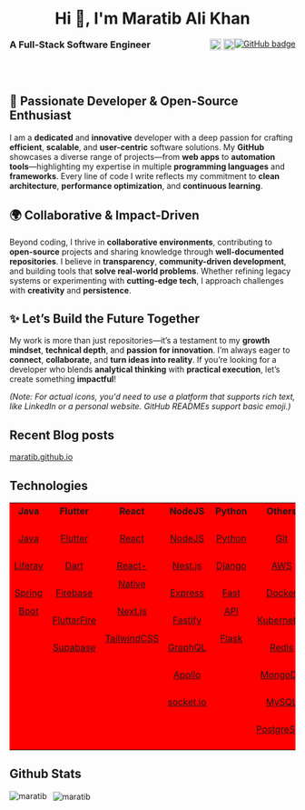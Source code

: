 <h1 align="center">
Hi 👋, I'm Maratib Ali Khan
</h1>

<p>
<h3 style="margin: 0; display: inline-block">A Full-Stack Software Engineer</h3>

<div style="display: inline-block; float: right">

<img src="https://komarev.com/ghpvc/?username=maratib" alt="maratib" height="20" style="display: inline-block"/>
<a href="https://www.linkedin.com/in/maratibali" rel="nofollow noreferrer" style="display: inline-block">
    <img src="https://i.sstatic.net/gVE0j.png" alt="linkedin" width="20">
  </a>

<a href="https://github.com/maratib?tab=followers"  style="float: right; display: inline-block">
    <img src="https://img.shields.io/github/followers/maratib?label=Followers&logo=GitHub&style=for-the-badge" alt="GitHub badge" />
  </a>
</div>
</p>
<br>
<br>

## 🚀 Passionate Developer & Open-Source Enthusiast

I am a **dedicated** and **innovative** developer with a deep passion for crafting **efficient**, **scalable**, and **user-centric** software solutions. My **GitHub** showcases a diverse range of projects—from **web apps** to **automation tools**—highlighting my expertise in multiple **programming languages** and **frameworks**. Every line of code I write reflects my commitment to **clean architecture**, **performance optimization**, and **continuous learning**.

## 🌍 Collaborative & Impact-Driven

Beyond coding, I thrive in **collaborative environments**, contributing to **open-source** projects and sharing knowledge through **well-documented repositories**. I believe in **transparency**, **community-driven development**, and building tools that **solve real-world problems**. Whether refining legacy systems or experimenting with **cutting-edge tech**, I approach challenges with **creativity** and **persistence**.

## ✨ Let’s Build the Future Together

My work is more than just repositories—it’s a testament to my **growth mindset**, **technical depth**, and **passion for innovation**. I’m always eager to **connect**, **collaborate**, and **turn ideas into reality**. If you’re looking for a developer who blends **analytical thinking** with **practical execution**, let’s create something **impactful**!

_(Note: For actual icons, you'd need to use a platform that supports rich text, like LinkedIn or a personal website. GitHub READMEs support basic emoji.)_

## Recent Blog posts

[maratib.github.io](https://maratib.github.io)

## Technologies

<table width="100%" style="min-width: 100%; background-color:red">
<tr><th align="center">Java</th><th align="center">Flutter</th><th align="center">React</th><th align="center">NodeJS</th><th align="center">Python</th><th align="center">Others</th></tr>
<tr><td valign="top" style="line-height: 2.0; text-align: center;">

[Java](https://github.com/maratib?tab=repositories&q=java)

[Liferay](https://github.com/maratib?tab=repositories&q=liferay)

[Spring Boot](https://github.com/maratib?tab=repositories&q=spring-boot)

</td><td valign="top" align="center" style="line-height: 2.0">

[Flutter](https://github.com/maratib?tab=repositories&q=flutter)

[Dart](https://github.com/maratib?tab=repositories&q=dart)

[Firebase](https://github.com/maratib?tab=repositories&q=firebase)

[FlutterFire](https://github.com/maratib?tab=repositories&q=flutterfire)

[Supabase](https://github.com/maratib?tab=repositories&q=supabase)

</td><td valign="top" align="center" style="line-height: 2.0">

[React](https://github.com/maratib?tab=repositories&q=react)

[React-Native](https://github.com/maratib?tab=repositories&q=react-native)

[Next.js](https://github.com/maratib?tab=repositories&q=nextjs)

[TailwindCSS](https://github.com/maratib?tab=repositories&q=tailwindcss)

</td><td valign="top" align="center" style="line-height: 2.0">

[NodeJS](https://github.com/maratib?tab=repositories&q=nodejs)

[Nest.js](https://github.com/maratib?tab=repositories&q=nestjs)

[Express](https://github.com/maratib?tab=repositories&q=express)

[Fastify](https://github.com/maratib?tab=repositories&q=fastify)

[GraphQL](https://github.com/maratib?tab=repositories&q=graphql)

[Apollo](https://github.com/maratib?tab=repositories&q=apollo)

[socket.io](https://github.com/maratib?tab=repositories&q=socket.io)

</td><td valign="top" align="center" style="line-height: 2.0">

[Python](https://github.com/maratib?tab=repositories&q=python)

[Django](https://github.com/maratib?tab=repositories&q=django)

[Fast API](https://github.com/maratib?tab=repositories&q=fast-api)

[Flask](https://github.com/maratib?tab=repositories&q=flask)

</td><td valign="top" align="center" style="line-height: 2.0">

[Git](https://github.com/maratib?tab=repositories&q=git)

[AWS](https://github.com/maratib?tab=repositories&q=aws)

[Docker](https://github.com/maratib?tab=repositories&q=docker)

[Kubernetes](https://github.com/maratib?tab=repositories&q=kubernetes)

[Redis](https://github.com/maratib?tab=repositories&q=redis)

[MongoDB](https://github.com/maratib?tab=repositories&q=mongodb)

[MySQL](https://github.com/maratib?tab=repositories&q=mysql)

[PostgreSQL](https://github.com/maratib?tab=repositories&q=postgresql)

</td></tr>

</table>

## Github Stats

<p>
    <img align="left" src="https://github-readme-stats.vercel.app/api/top-langs/?username=maratib&layout=compact&hide=html" alt="maratib" />
</p>

<p>&nbsp;
    <img align="center" src="https://github-readme-stats.vercel.app/api?username=maratib&show_icons=true" alt="maratib" />
</p>
